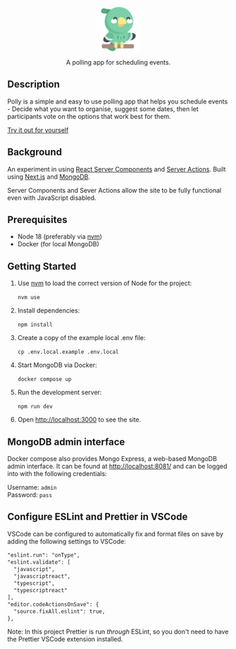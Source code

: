 <p align="center">
  <a href="https://polly-poll.vercel.app">
    <img src="public/parrot.png" alt="A green cartoon parrot smiling and waving a wing." width="100" height="100">
  </a>
</p>
<p align="center">A polling app for scheduling events.</p>

## Description

Polly is a simple and easy to use polling app that helps you schedule events - Decide what you want to organise, suggest some dates, then let participants vote on the options that work best for them.

[Try it out for yourself](https://polly-poll.vercel.app)

## Background

An experiment in using [React Server Components](https://vercel.com/blog/understanding-react-server-components) and [Server Actions](https://vercel.com/blog/understanding-react-server-components#server-actions-react%E2%80%99s-first-steps-into-mutability). Built using [Next.js](https://nextjs.org/) and [MongoDB](https://www.mongodb.com/).

Server Components and Sever Actions allow the site to be fully functional even with JavaScript disabled.

## Prerequisites

- Node 18 (preferably via [nvm](https://github.com/nvm-sh/nvm))
- Docker (for local MongoDB)

## Getting Started

1. Use [nvm](https://github.com/nvm-sh/nvm) to load the correct version of Node for the project:

    `nvm use`

2. Install dependencies:

    `npm install`

3. Create a copy of the example local .env file:

    `cp .env.local.example .env.local`

4. Start MongoDB via Docker:

    `docker compose up`

5. Run the development server:

    `npm run dev`

6. Open [http://localhost:3000](http://localhost:3000) to see the site.

## MongoDB admin interface

Docker compose also provides Mongo Express, a web-based MongoDB admin interface. It can be found at [http://localhost:8081/](http://localhost:8081/) and can be logged into with the following credentials:

Username: `admin`  
Password: `pass`

## Configure ESLint and Prettier in VSCode

VSCode can be configured to automatically fix and format files on save by adding the following settings to VSCode:

```
"eslint.run": "onType",
"eslint.validate": [
  "javascript",
  "javascriptreact",
  "typescript",
  "typescriptreact"
],
"editor.codeActionsOnSave": {
  "source.fixAll.eslint": true,
},
```

Note: In this project Prettier is run _through_ ESLint, so you don't need to have the Prettier VSCode extension installed.
